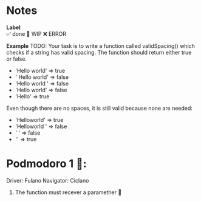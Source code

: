 # Notes

**Label**  
✅ done 🚧 WIP ❌ ERROR

**Example**
TODO: Your task is to write a function called validSpacing() which checks if a string has valid spacing. The function should return either true or false.

* 'Hello world'   => true
* ' Hello world'  => false
* 'Hello world  ' => false
* 'Hello  world'  => false
* 'Hello'         => true

Even though there are no spaces, it is still valid because none are needed:
* 'Helloworld'    => true
* 'Helloworld '   => false
* ' '             => false
* ''              => true

# Podmodoro 1 🍅:
Driver: Fulano
Navigator: Ciclano

1. The function must recever a paramether 🚧